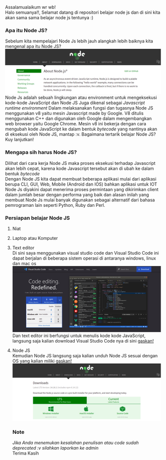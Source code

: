 Assalamualaikum wr wb! <br>
Halo semuanya!!, Selamat datang di repositori belajar node js dan di sini kita akan sama sama belajar node js tentunya :)

### Apa itu Node JS?

Sebelum kita mempelajari Node Js lebih jauh alangkah lebih baiknya kita mengenal apa itu Node JS? <br>
![](https://github.com/Bahrul-Rozak/Belajar-Node-JS/blob/main/Documentation/Image/apaitunodejs.png) <br>
Node Js adalah sebuah lingkungan atau environment untuk mengeksekusi kode-kode JavaScript dan Node JS
Juga dikenal sebagai _Javascript runtime environment_ Dalam melaksanakan fungsi dan tugasnya Node JS
menggunakan v8 yaitu mesin Javascript made by Google. V8 ditulis menggunakan C++ dan digunakan oleh Google
dalam mengembangkan web browser yaitu Google Chrome. Mesin v8 ini bekerja dengan cara mengubah kode
JavaScript ke dalam bentuk _bytecode_ yang nantinya akan di eksekusi oleh Node JS, mantap :v. Bagaimana tertarik belajar Node JS? Kuy lanjutkan!

### Mengapa sih harus Node JS?

Dilihat dari cara kerja Node JS maka proses eksekusi terhadap Javascript akan lebih cepat, karena kode Javascript tersebut akan di ubah ke dalam bentuk _bytecode_ <br>
Dengan Node JS kita dapat membuat beberapa aplikasi mulai dari aplikasi berupa CLI, GUI, Web, Mobile (Android dan IOS) bahkan aplikasi untuk IOT <br>
Node Js diyakini dapat menerima proses permintaan yang dikirimkan client dalam jumlah besar dengan performa yang baik dan alasan inilah yang membuat Node Js mulai banyak digunakan sebagai alternatif dari bahasa pemrograman lain seperti Python, Ruby dan Perl.

### Persiapan belajar Node JS

1. Niat
2. Laptop atau Komputer
3. Text editor <br>
   Di sini saya menggunakan visual studio code dan Visual Studio Code ini dapat berjalan di beberapa sistem operasi di antaranya windows, linux dan mac os <br>
   ![](https://github.com/Bahrul-Rozak/Belajar-Node-JS/blob/main/Documentation/Image/visualstudiocode.png)
   Dan text editor ini berfungsi untuk menulis kode kode JavaScript, langsung saja kalian download Visual Studio Code nya di sini [gaskan!](https://code.visualstudio.com/)
4. Node JS <br>
   Kemudian Node JS langsung saja kalian unduh Node JS sesuai dengan OS yang kalian miliki
   [gaskan!](https://nodejs.org/en/download/) <br>
   ![](https://github.com/Bahrul-Rozak/Belajar-Node-JS/blob/main/Documentation/Image/nodejs.png) <br>

   ### Note

   _Jika Anda menemukan kesalahan penulisan atau code sudah deprecated :v silahkan laporkan ke admin_<br>
   Terima Kasih
